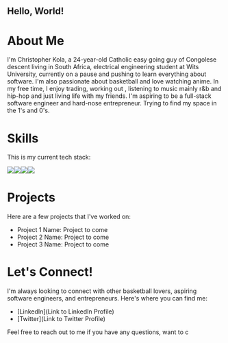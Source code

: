 ## Hello, World!

# About Me

I'm Christopher Kola, a 24-year-old Catholic easy going guy of Congolese descent living in South Africa, electrical engineering student at Wits University, currently on a pause and pushing to learn everything about software. I'm also passionate about basketball and love watching anime. In my free time, I enjoy trading, working out , listening to music mainly r&b and hip-hop and just living life with my friends. I'm aspiring to be a full-stack software engineer and hard-nose entrepreneur. Trying to find my space in the 1's and 0's.

# Skills

This is my current tech stack:

<img src="https://img.icons8.com/color/48/000000/html-5--v1.png"/><img src="https://img.icons8.com/color/48/000000/css3.png"/><img src="https://img.icons8.com/color/48/000000/c-programming.png"/><img src="https://img.icons8.com/color/48/000000/python--v1.png"/> 

# Projects

Here are a few projects that I've worked on:

- Project 1 Name: Project to come
- Project 2 Name: Project to come
- Project 3 Name: Project to come

# Let's Connect!

I'm always looking to connect with other basketball lovers, aspiring software engineers, and entrepreneurs. Here's where you can find me:

- [LinkedIn](Link to LinkedIn Profile)
- [Twitter](Link to Twitter Profile)

Feel free to reach out to me if you have any questions, want to c
